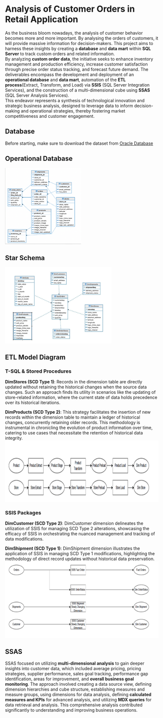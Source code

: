 # Analysis of Customer Orders in Retail Application  

As the business bloom nowadays, the analysis of customer behavior becomes more and more important. By analysing the orders of customers, it will provide massive information for decision-makers. This project aims to harness these insights by creating a **database** and **data mart** within **SQL Server** to track custom orders and related information.   
By analyzing **custom order data**, the initiative seeks to enhance inventory management and production efficiency, increase customer satisfaction through precise order status tracking, and forecast future demand. The deliverables encompass the development and deployment of an **operational database** and **data mart**, automation of the **ETL process**(Extract, Transform, and Load) via **SSIS** (SQL Server Integration Services), and the construction of a multi-dimensional cube using **SSAS** (SQL Server Analysis Services).   
This endeavor represents a synthesis of technological innovation and strategic business analysis, designed to leverage data to inform decision-making and operational strategies, thereby fostering market competitiveness and customer engagement.  

## Database
Before starting, make sure to download the dataset from [Oracle Database](https://docs.oracle.com/en/database/oracle/oracle-database/21/comsc/introduction-to-sample-schemas.html#GUID-E1EE89C5-2D4E-4C74-835C-74F775BAE4A0 "悬停显示")  

## Operational Database
<img src="/image/ob.png" width = "250" height = "250" alt="cmo" />  

## Star Schema
<img src="/image/starschema.jpg" width = "350" height = "250" alt="cmo" />  

## ETL Model Diagram
### T-SQL & Stored Procedures
**DimStores (SCD Type 1)**: Records in the dimension table are directly updated without retaining the historical changes when the source data changes. Such an approach finds its utility in scenarios like the updating of store-related information, where the current state of data holds precedence over its historical iterations.  

**DimProducts (SCD Type 2)**: This strategy facilitates the insertion of new records within the dimension table to maintain a ledger of historical changes, concurrently retaining older records. This methodology is instrumental in chronicling the evolution of product information over time, catering to use cases that necessitate the retention of historical data integrity.
<img src="/image/etl.png" width = "700" height = "200" alt="cmo" />  

### SSIS Packages  
**DimCustomer (SCD Type 2)**: DimCustomer dimension delineates the utilization of SSIS for managing SCD Type 2 alterations, showcasing the efficacy of SSIS in orchestrating the nuanced management and tracking of data modifications.  

**DimShipment (SCD Type 1)**: DimShipment dimension illustrates the application of SSIS in managing SCD Type 1 modifications, highlighting the methodology of direct record updates without historical data preservation.  
<img src="/image/ssis.png" width = "700" height = "250" alt="cmo" />  

## SSAS
SSAS focused on utilizing **multi-dimensional analysis** to gain deeper insights into customer data, which included average pricing, pricing strategies, supplier performance, sales goal tracking, performance gap identification, areas for improvement, and **overall business goal monitoring**. The approach involved creating a data source view, defining dimension hierarchies and cube structure, establishing measures and measure groups, using dimensions for data analysis, defining **calculated measures and KPIs** for advanced analysis, and utilizing **MDX queries** for data retrieval and analysis. This comprehensive analysis contributed significantly to understanding and improving business operations.  


